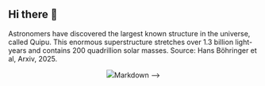 ## Hi there 👋

Astronomers have discovered the largest known structure in the universe, called Quipu. This enormous superstructure stretches over 1.3 billion light-years and contains 200 quadrillion solar masses. Source: Hans Böhringer et al, Arxiv, 2025.
<div align="center">
<img src="images/estructura-mas-grande-universo-quipu-1739079916541_512.jpeg  />
</div>
<!--

**Here are some ideas to get you started:**

🙋‍♀️ A short introduction - what is your organization all about?
🌈 Contribution guidelines - how can the community get involved?
👩‍💻 Useful resources - where can the community find your docs? Is there anything else the community should know?
🍿 Fun facts - what does your team eat for breakfast?
🧙 Remember, you can do mighty things with the power of [Markdown](https://docs.github.com/github/writing-on-github/getting-started-with-writing-and-formatting-on-github/basic-writing-and-formatting-syntax)
-->
